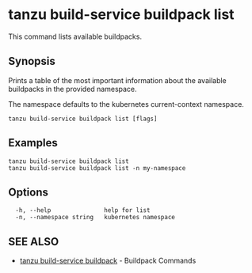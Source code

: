 # tanzu build-service buildpack list

This command lists available buildpacks.

## Synopsis

Prints a table of the most important information about the available buildpacks in the provided namespace.

The namespace defaults to the kubernetes current-context namespace.

```console
tanzu build-service buildpack list [flags]
```

## Examples

```console
tanzu build-service buildpack list
tanzu build-service buildpack list -n my-namespace
```

## Options

```console
  -h, --help               help for list
  -n, --namespace string   kubernetes namespace
```

## SEE ALSO

* [tanzu build-service buildpack](tanzu_build-service_buildpack.md)	 - Buildpack Commands